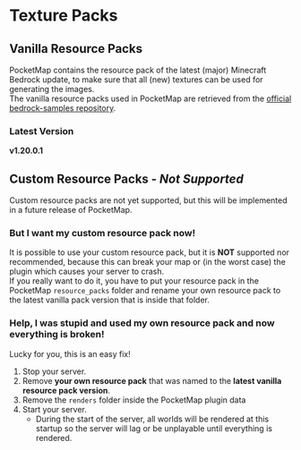 # Texture Packs

## Vanilla Resource Packs

PocketMap contains the resource pack of the latest (major) Minecraft Bedrock update, to make sure that all (new)
textures can be used for generating the images. <br>
The vanilla resource packs used in PocketMap are retrieved from
the [official bedrock-samples repository](https://github.com/Mojang/bedrock-samples).

### Latest Version

**v1.20.0.1**

## Custom Resource Packs - _Not Supported_

Custom resource packs are not yet supported, but this will be implemented in a future release of PocketMap. <br>

### But I want my custom resource pack now!

It is possible to use your custom resource pack, but it is **NOT** supported nor recommended, because this can break
your map or (in the worst case) the plugin which causes your server to crash.<br>
If you really want to do it, you have to put your resource pack in the PocketMap `resource_packs` folder and rename your
own resource pack to the latest vanilla pack version that is inside that folder.

### Help, I was stupid and used my own resource pack and now everything is broken!

Lucky for you, this is an easy fix!

1. Stop your server.
2. Remove **your own resource pack** that was named to the **latest vanilla resource pack version**.
3. Remove the `renders` folder inside the PocketMap plugin data
4. Start your server.
    - During the start of the server, all worlds will be rendered at this startup so the server will lag or be
      unplayable until everything is rendered.